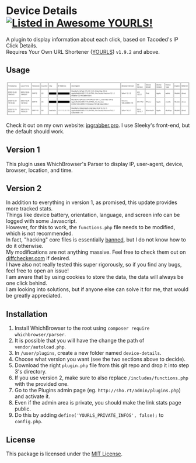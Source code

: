 # Device Details [![Listed in Awesome YOURLS!](https://img.shields.io/badge/Awesome-YOURLS-C5A3BE)](https://github.com/YOURLS/awesome-yourls/)

A plugin to display information about each click, based on Tacoded's IP Click Details. <br>
Requires Your Own URL Shortener ([YOURLS](https://yourls.org)) `v1.9.2` and above.

## Usage

![screenshot](screenshot.png)

Check it out on my own website: [ipgrabber.pro](https://ipgrabber.pro). I use Sleeky's front-end, but the default should work.

## Version 1
This plugin uses WhichBrowser's Parser to display IP, user-agent, device, browser, location, and time.

## Version 2
In addition to everything in version 1, as promised, this update provides more tracked stats.  <br>
Things like device battery, orientation, language, and screen info can be logged with some Javascript.  <br>
However, for this to work, the `functions.php` file needs to be modified, which is not recommended.  <br>
In fact, "hacking" core files is essentially [banned](https://yourls.org/docs/development/dont-hack-core), but I do not know how to do it otherwise. <br>
My modifications are not anything massive. Feel free to check them out on [diffchecker.com](https://www.diffchecker.com/UvnSxpDU/) if desired. <br>
I have also not really tested this super rigorously, so if you find any bugs, feel free to open an issue! <br>
I am aware that by using cookies to store the data, the data will always be one click behind. <br>
I am looking into solutions, but if anyone else can solve it for me, that would be greatly appreciated.

## Installation

1. Install WhichBrowser to the root using `composer require whichbrowser/parser`.
2. It is possible that you will have the change the path of `vendor/autoload.php`.
3. In `/user/plugins`, create a new folder named `device-details`.
4. Choose what version you want (see the two sections above to decide).
5. Download the right `plugin.php` file from this git repo and drop it into step 3's directory.
6. If you use version 2, make sure to also replace `/includes/functions.php` with the provided one.
7. Go to the Plugins admin page (eg. `http://sho.rt/admin/plugins.php`) and activate it.
8. Even if the admin area is private, you should make the link stats page public.
9. Do this by adding `define('YOURLS_PRIVATE_INFOS', false);` to `config.php`.

## License

This package is licensed under the [MIT License](LICENSE.txt).
